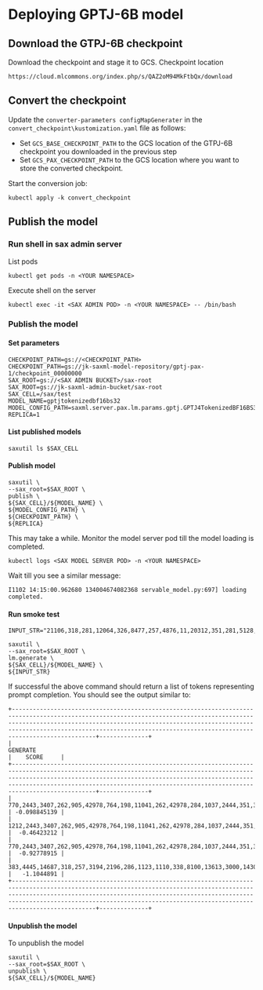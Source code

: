 # Deploying GPTJ-6B model

## Download the GTPJ-6B checkpoint

Download the checkpoint and stage it to GCS. Checkpoint location

`https://cloud.mlcommons.org/index.php/s/QAZ2oM94MkFtbQx/download`


## Convert the checkpoint

Update the  `converter-parameters configMapGenerater` in  the `convert_checkpoint\kustomization.yaml` file as follows:
- Set `GCS_BASE_CHECKPOINT_PATH` to the GCS location of the GTPJ-6B checkpoint you downloaded in the previous step
- Set `GCS_PAX_CHECKPOINT_PATH` to the GCS location where you want to store the converted checkpoint. 

Start the conversion job:

```
kubectl apply -k convert_checkpoint
```

## Publish the model

### Run shell in sax admin server

List pods

```
kubectl get pods -n <YOUR NAMESPACE>
```

Execute shell on the server

```
kubectl exec -it <SAX ADMIN POD> -n <YOUR NAMESPACE> -- /bin/bash
```

### Publish the model

#### Set parameters

```
CHECKPOINT_PATH=gs://<CHECKPOINT_PATH>
CHECKPOINT_PATH=gs://jk-saxml-model-repository/gptj-pax-1/checkpoint_00000000
SAX_ROOT=gs://<SAX ADMIN BUCKET>/sax-root
SAX_ROOT=gs://jk-saxml-admin-bucket/sax-root
SAX_CELL=/sax/test
MODEL_NAME=gptjtokenizedbf16bs32
MODEL_CONFIG_PATH=saxml.server.pax.lm.params.gptj.GPTJ4TokenizedBF16BS32
REPLICA=1
```

#### List published models

```
saxutil ls $SAX_CELL

```

#### Publish model

```
saxutil \
--sax_root=$SAX_ROOT \
publish \
${SAX_CELL}/${MODEL_NAME} \
${MODEL_CONFIG_PATH} \
${CHECKPOINT_PATH} \
${REPLICA}
```

This may take a while. Monitor the model server pod till the model loading is completed. 

```
kubectl logs <SAX MODEL SERVER POD> -n <YOUR NAMESPACE>
```

Wait till you see a similar message:

```
I1102 14:15:00.962680 134004674082368 servable_model.py:697] loading completed.
```

#### Run smoke test

```
INPUT_STR="21106,318,281,12064,326,8477,257,4876,11,20312,351,281,5128,326,3769,2252,4732,13,19430,257,2882,326,20431,32543,262,2581,13,198,198,21017,46486,59,25,198,13065,3876,1096,262,1708,1705,2708,59,25,198,198,21017,23412,59,25,198,16192,838,11,1853,764,775,821,4988,3230,287,8354,319,3431,13,775,821,10013,8031,11,3284,11,262,1578,4498,24880,11,290,262,42438,22931,21124,13,9938,503,508,338,9361,284,2498,4182,615,10055,262,13342,287,257,6614,13232,12387,416,262,4252,11,290,7301,262,11428,5585,286,1067,8605,287,7840,7229,13,921,1183,635,651,257,1570,286,5628,41336,326,373,4271,10395,329,39311,13,1550,428,2443,345,481,1064,1909,338,905,42978,290,257,1295,329,345,284,2581,284,307,319,262,8100,13613,3000,8299,4889,13,48213,6173,46023,764,6914,994,284,1895,262,14687,286,1909,338,8100,13613,3000,1430,13,4222,3465,326,612,743,307,257,5711,1022,262,640,618,262,2008,318,1695,290,618,262,14687,318,3199,13,8100,13613,3000,318,2727,416,257,1074,286,9046,508,2074,262,8070,7231,1812,20130,11,2260,5423,287,1180,2426,3006,11,290,1181,5423,618,9194,262,905,13,15107,3069,42815,764,1114,257,2863,284,307,4750,319,262,1306,8100,13613,3000,11,2912,319,262,4220,286,428,2443,351,534,1524,1438,11,37358,11,1748,290,1181,13,775,481,307,17246,4266,422,262,3651,286,262,2180,905,13,921,1276,307,257,4701,393,257,3710,2479,1511,393,4697,284,2581,257,3068,319,262,8100,13613,3000,8299,4889,0,6952,345,329,1262,8100,13613,3000,0,198,198,21017,18261,59,25"

saxutil \
--sax_root=$SAX_ROOT \
lm.generate \
${SAX_CELL}/${MODEL_NAME} \
${INPUT_STR}
```

If successful the above command should return a list of tokens representing prompt completion. You should see the output similar to:

```
+----------------------------------------------------------------------------------------------------------------------------------------------------------------------------------------------------------------------------------------------------------------------------------------------------------------+--------------+
|                                                                                                                                                    GENERATE                                                                                                                                                    |    SCORE     |
+----------------------------------------------------------------------------------------------------------------------------------------------------------------------------------------------------------------------------------------------------------------------------------------------------------------+--------------+
| 770,2443,3407,262,905,42978,764,198,11041,262,42978,284,1037,2444,351,3555,35915,290,25818,764,198,2953,262,4220,286,262,2443,11,2912,329,257,2863,284,307,4750,319,8100,13613,3000,13,220,921,1276,307,257,4701,393,257,3710,2479,1511,393,4697,284,2581,257,3068,319,262,8100,13613,3000,8299,4889,13,50256  | -0.098845139 |
| 1212,2443,3407,262,905,42978,764,198,11041,262,42978,284,1037,2444,351,3555,35915,290,25818,764,198,2953,262,4220,286,262,2443,11,2912,329,257,2863,284,307,4750,319,8100,13613,3000,13,220,921,1276,307,257,4701,393,257,3710,2479,1511,393,4697,284,2581,257,3068,319,262,8100,13613,3000,8299,4889,13,50256 |  -0.46423212 |
| 770,2443,3407,262,905,42978,764,198,11041,262,42978,284,1037,2444,351,3555,35915,290,25818,764,198,2953,262,4220,286,262,2443,11,2912,329,257,2863,284,307,4750,319,8100,13613,3000,13,220,921,1276,307,257,4701,393,257,3710,2479,1511,393,4697,284,2581,257,3068,319,262,8100,13613,3000,8299,4889,0,50256   |  -0.92778915 |
| 383,4445,14687,318,257,3194,2196,286,1123,1110,338,8100,13613,3000,1430,764,198,11041,428,14687,284,1037,2444,351,3555,35915,290,25818,764,198,11041,262,10273,3000,421,528,284,1332,534,3725,286,3923,345,2497,319,8100,13613,3000,764,50256                                                                  |   -1.1044891 |
+----------------------------------------------------------------------------------------------------------------------------------------------------------------------------------------------------------------------------------------------------------------------------------------------------------------+--------------+
```

#### Unpublish the model


To unpublish the model

```
saxutil \
--sax_root=$SAX_ROOT \
unpublish \
${SAX_CELL}/${MODEL_NAME} 
```